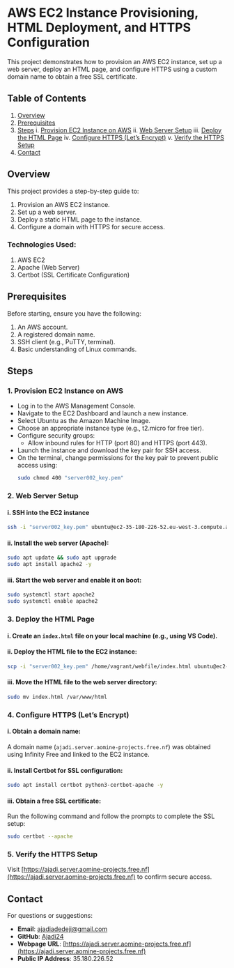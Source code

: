 # AWS EC2 Instance Provisioning, HTML Deployment, and HTTPS Configuration

This project demonstrates how to provision an AWS EC2 instance, set up a web server, deploy an HTML page, and configure HTTPS using a custom domain name to obtain a free SSL certificate.

## Table of Contents
1. [Overview](#overview)
2. [Prerequisites](#prerequisites)
3. [Steps](#steps)
   i. [Provision EC2 Instance on AWS](#provision-ec2-instance-on-aws)
   ii. [Web Server Setup](#web-server-setup)
   iii. [Deploy the HTML Page](#deploy-the-html-page)
   iv. [Configure HTTPS (Let’s Encrypt)](#configure-https-lets-encrypt)
   v. [Verify the HTTPS Setup](#verify-the-https-setup)
4. [Contact](#contact)

## Overview
This project provides a step-by-step guide to:
1. Provision an AWS EC2 instance.
2. Set up a web server.
3. Deploy a static HTML page to the instance.
4. Configure a domain with HTTPS for secure access.

### Technologies Used:
1. AWS EC2
2. Apache (Web Server)
3. Certbot (SSL Certificate Configuration)

## Prerequisites
Before starting, ensure you have the following:
1. An AWS account.
2. A registered domain name.
3. SSH client (e.g., PuTTY, terminal).
4. Basic understanding of Linux commands.

## Steps

### 1. Provision EC2 Instance on AWS
- Log in to the AWS Management Console.
- Navigate to the EC2 Dashboard and launch a new instance.
- Select Ubuntu as the Amazon Machine Image.
- Choose an appropriate instance type (e.g., t2.micro for free tier).
- Configure security groups:
  - Allow inbound rules for HTTP (port 80) and HTTPS (port 443).
- Launch the instance and download the key pair for SSH access.
- On the terminal, change permissions for the key pair to prevent public access using:
  ```bash
  sudo chmod 400 "server002_key.pem"
  ```

### 2. Web Server Setup

#### i. SSH into the EC2 instance
```bash
ssh -i "server002_key.pem" ubuntu@ec2-35-180-226-52.eu-west-3.compute.amazonaws.com
```

#### ii. Install the web server (Apache):
```bash
sudo apt update && sudo apt upgrade
sudo apt install apache2 -y
```

#### iii. Start the web server and enable it on boot:
```bash
sudo systemctl start apache2
sudo systemctl enable apache2
```

### 3. Deploy the HTML Page

#### i. Create an `index.html` file on your local machine (e.g., using VS Code).

#### ii. Deploy the HTML file to the EC2 instance:
```bash
scp -i "server002_key.pem" /home/vagrant/webfile/index.html ubuntu@ec2-35-180-226-52.eu-west-3.compute.amazonaws.com:/home/ubuntu
```

#### iii. Move the HTML file to the web server directory:
```bash
sudo mv index.html /var/www/html
```

### 4. Configure HTTPS (Let’s Encrypt)

#### i. Obtain a domain name:
A domain name (`ajadi.server.aomine-projects.free.nf`) was obtained using Infinity Free and linked to the EC2 instance.

#### ii. Install Certbot for SSL configuration:
```bash
sudo apt install certbot python3-certbot-apache -y
```

#### iii. Obtain a free SSL certificate:
Run the following command and follow the prompts to complete the SSL setup:
```bash
sudo certbot --apache
```

### 5. Verify the HTTPS Setup
Visit [https://ajadi.server.aomine-projects.free.nf](https://ajadi.server.aomine-projects.free.nf) to confirm secure access.

## Contact
For questions or suggestions:
- **Email**: ajadiadedeji@gmail.com
- **GitHub**: [Ajadi24](https://github.com/Ajadi24)
- **Webpage URL**: [https://ajadi.server.aomine-projects.free.nf](https://ajadi.server.aomine-projects.free.nf)
- **Public IP Address**: 35.180.226.52

